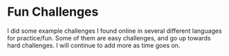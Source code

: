 # Fun Challenges

I did some example challenges I found online in several different languages for practice/fun.
Some of them are easy challenges, and go up towards hard challenges.
I will continue to add more as time goes on.